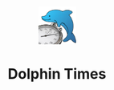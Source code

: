 <div align=center>
  <img src="res/images/DolphinTimesLogo.png" width="75"/>
  <h1>Dolphin Times</h1>
</div>
